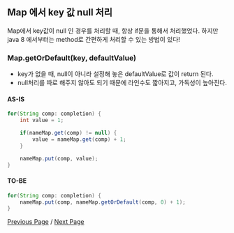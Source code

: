 ## Map 에서 key 값 null 처리
Map에서 key값이 null 인 경우를 처리할 때, 항상 if문을 통해서 처리했었다.
하지만 java 8 에서부터는 method로 간편하게 처리할 수 있는 방법이 있다!

### Map.getOrDefault(key, defaultValue)

- key가 없을 때, null이 아니라 설정해 놓은 defaultValue로 값이 return 된다.
- null처리를 따로 해주지 않아도 되기 때문에 라인수도 짧아지고, 가독성이 높아진다.

#### AS-IS
```java
for(String comp: completion) {
    int value = 1;

    if(nameMap.get(comp) != null) {
        value = nameMap.get(comp) + 1;
    }

    nameMap.put(comp, value);
}
```

#### TO-BE
```java
for(String comp: completion) {
    nameMap.put(comp, nameMap.getOrDefault(comp, 0) + 1);
}
```

[Previous Page](./random) / [Next Page](./arrays)
